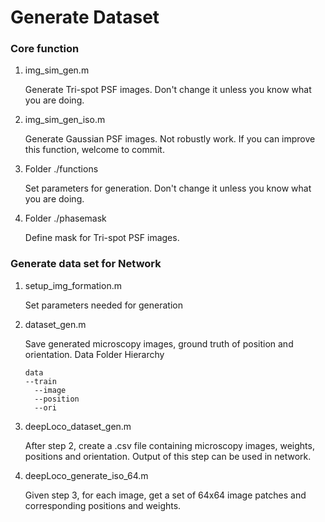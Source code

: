 
# Generate Dataset

### Core function ###
1. img_sim_gen.m 

   Generate Tri-spot PSF images. Don't change it unless you know what you are doing.
2. img_sim_gen_iso.m

   Generate Gaussian PSF images. Not robustly work. If you can improve this function, welcome to commit.
3. Folder ./functions

   Set parameters for generation. Don't change it unless you know what you are doing.
4. Folder ./phasemask

   Define mask for Tri-spot PSF images.
   
### Generate data set for Network ###
1. setup_img_formation.m

   Set parameters needed for generation
   
2. dataset_gen.m

   Save generated microscopy images, ground truth of position and orientation.
   Data Folder Hierarchy
   ```
   data
   --train
     --image
     --position
     --ori
   ```
3. deepLoco_dataset_gen.m

   After step 2, create a .csv file containing microscopy images, weights, positions and orientation. Output of this step can be used in network.
   
4. deepLoco_generate_iso_64.m

   Given step 3, for each image, get a set of 64x64 image patches and corresponding positions and weights.
